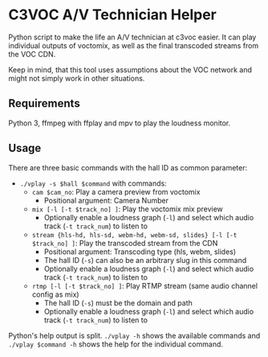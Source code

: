 # C3VOC A/V Technician Helper
Python script to make the life an A/V technician at c3voc easier.
It can play individual outputs of voctomix, as well as the final transcoded streams from the VOC CDN.

Keep in mind, that this tool uses assumptions about the VOC network and might not simply work in other situations.


## Requirements
Python 3, ffmpeg with ffplay and mpv to play the loudness monitor.


## Usage
There are three basic commands with the hall ID as common parameter:
- `./vplay -s $hall $command` with commands:
    - `cam $cam_no`: Play a camera preview from voctomix
        * Positional argument: Camera Number
    - `mix [-l [-t $track_no] ]`: Play the voctomix mix preview
        * Optionally enable a loudness graph (`-l`) and select which audio track (`-t track_num`) to listen to
    - `stream {hls-hd, hls-sd, webm-hd, webm-sd, slides} [-l [-t $track_no] ]`: Play the transcoded stream from the CDN
        * Positional argument: Transcoding type (hls, webm, slides)
        * The hall ID (`-s`) can also be an arbitrary slug in this command
        * Optionally enable a loudness graph (`-l`) and select which audio track (`-t track_num`) to listen to
    - `rtmp [-l [-t $track_no] ]`: Play RTMP stream (same audio channel config as mix)
        * The hall ID (`-s`) must be the domain and path
        * Optionally enable a loudness graph (`-l`) and select which audio track (`-t track_num`) to listen to

Python's help output is split.
`./vplay -h` shows the available commands and `./vplay $command -h` shows the help for the individual command.
